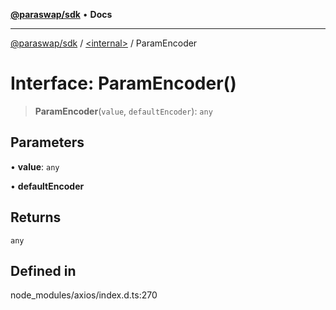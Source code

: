 [**@paraswap/sdk**](../../README.md) • **Docs**

***

[@paraswap/sdk](../../globals.md) / [\<internal\>](../README.md) / ParamEncoder

# Interface: ParamEncoder()

> **ParamEncoder**(`value`, `defaultEncoder`): `any`

## Parameters

• **value**: `any`

• **defaultEncoder**

## Returns

`any`

## Defined in

node\_modules/axios/index.d.ts:270
